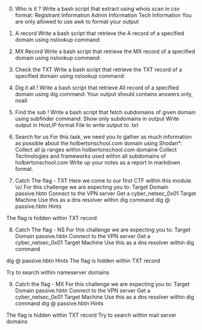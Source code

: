 0. Who is it ?
Write a bash script that extract using whois scan in csv format:
Registrant Information
Admin Information
Tech Information
You are only allowed to use awk to format your output

1. A record
Write a bash script that retrieve the A record of a specified domain using nslookup command:

2. MX Record
Write a bash script that retrieve the MX record of a specified domain using nslookup command:

3. Check the TXT
Write a bash script that retrieve the TXT record of a specified domain using nslookup command:

4. Dig it all !
Write a bash script that retrieve All record of a specified domain using dig command:
Your output should contains answers only, noall

5. Find the sub !
Write a bash script that fetch subdomains of given domain using subfinder command:
Show only subdomains in output
Write output in Host,IP format
File to write output to <domain>.txt

6. Search for us
For this task, we need you to gather as much information as possible about the holbertonschool.com domain using Shodan*:
Collect all ip ranges within holbertonschool.com domaine
Collect Technologies and frameworks used within all subdomains of holbertonschool.com
Write up your notes as a report in markdown format.

7. Catch The flag - TXT
Here we come to our first CTF within this module. \o/
For this challenge we are expecting you to:
Target Domain passive.hbtn
Connect to the VPN server
Get a cyber_netsec_0x01 Target Machine
Use this <target IP> as a dns resolver within dig command
dig @<target IP> passive.hbtn
Hints

The flag is hidden within TXT record

8. Catch The flag - NS
For this challenge we are expecting you to:
Target Domain passive.hbtn
Connect to the VPN server
Get a cyber_netsec_0x01 Target Machine
Use this <target IP> as a dns resolver within dig command

dig @<target IP> passive.hbtn
Hints
The flag is hidden within TXT record

Try to search within nameserver domains

9. Catch the flag - MX
For this challenge we are expecting you to:
Target Domain passive.hbtn
Connect to the VPN server
Get a cyber_netsec_0x01 Target Machine
Use this <target IP> as a dns resolver within dig command
dig @<target IP> passive.hbtn
Hints

The flag is hidden within TXT record
Try to search within mail server domains
